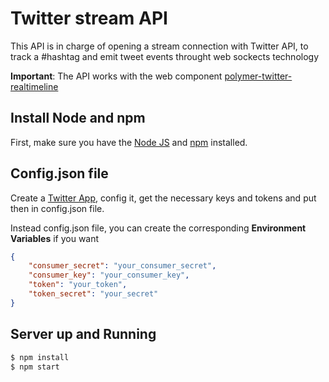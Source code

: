 # Twitter stream API

This API is in charge of opening a stream connection with Twitter API, to track a #hashtag and emit tweet events throught web sockects technology

**Important**: The API works with the web component [polymer-twitter-realtimeline](https://github.com/polymer-day/polymerday-twitter-realtimeline)

## Install Node and npm

First, make sure you have the [Node JS](https://nodejs.org/) and [npm](https://www.npmjs.com/) installed. 

## Config.json file

Create a [Twitter App](https://apps.twitter.com/), config it, get the necessary keys and tokens and put then in config.json file.

Instead config.json file, you can create the corresponding **Environment Variables** if you want

```json
{
    "consumer_secret": "your_consumer_secret",
    "consumer_key": "your_consumer_key",
    "token": "your_token",
    "token_secret": "your_secret"
}
```

## Server up and Running

```html
$ npm install
$ npm start
```
